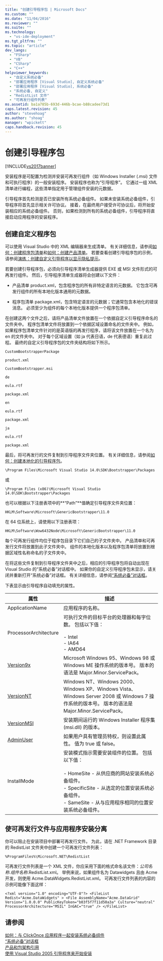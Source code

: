```yaml
---
title: "创建引导程序包 | Microsoft Docs"
ms.custom: ""
ms.date: "11/04/2016"
ms.reviewer: ""
ms.suite: ""
ms.technology: 
  - "vs-ide-deployment"
ms.tgt_pltfrm: ""
ms.topic: "article"
dev_langs: 
  - "FSharp"
  - "VB"
  - "CSharp"
  - "C++"
helpviewer_keywords: 
  - "自定义系统必备"
  - "部署应用程序 [Visual Studio], 自定义系统必备"
  - "部署应用程序 [Visual Studio], 系统必备"
  - "系统必备, 自定义"
  - "RedistList 文件"
  - "可再发行组件列表"
ms.assetid: ba1a785b-693d-446b-bcae-b88cadee73d1
caps.latest.revision: 45
author: "stevehoag"
ms.author: "shoag"
manager: "wpickett"
caps.handback.revision: 45
---
```

# 创建引导程序包
[!INCLUDE[vs2017banner](../code-quality/includes/vs2017banner.md)]

安装程序是可配置为检测并安装可再发行组件（如 Windows Installer \(.msi\) 文件和可执行程序）的一般安装程序。 安装程序也称为“引导程序”。 它通过一组 XML 清单进行编程，这些清单指定用于管理组件安装的元数据。  
  
 引导程序首先检测是否已安装所有系统必备组件。 如果未安装系统必备组件，引导程序将首先显示相关许可协议。 接着，在最终用户接受许可协议后，将开始安装相应的系统必备组件。 否则，如果检测到所有的系统必备组件，引导程序将直接启动应用程序的安装程序。  
  
## 创建自定义程序包  
 可以使用 Visual Studio 中的 XML 编辑器来生成清单。 有关详细信息，请参阅[如何：创建程序包清单](../deployment/how-to-create-a-package-manifest.md)和[如何：创建产品清单](../deployment/how-to-create-a-product-manifest.md)。 若要查看创建引导程序包的示例，请参阅[演练：创建自定义引导程序以显示隐私提示](../deployment/walkthrough-creating-a-custom-bootstrapper-to-show-a-privacy-prompt.md)。  
  
 若要创建引导程序包，必须向引导程序清单生成器提供 EXE 或 MSI 文件形式的可再发行组件。 然后，引导程序清单生成器将会创建以下文件：  
  
-   产品清单 product.xml，包含程序包的所有非特定语言的元数据。 它包含可再发行组件的所有本地化版本通用的元数据。  
  
-   程序包清单 package.xml，包含特定语言的元数据；它通常包含本地化的错误消息。 必须至少为组件的每个本地化版本提供一个程序包清单。  
  
 在创建这两个文件之后，请将产品清单文件放置在一个依据自定义引导程序命名的文件夹中。 程序包清单文件将放置到一个依据区域设置命名的文件夹中。 例如，如果程序包清单文件针对的是英语版的再发行程序，请将该文件放置在一个名为 en 的文件夹中。 对于每个区域设置（如 ja 代表日语，de 代表德语）重复此过程。 最终的自定义引导程序包的文件夹结构将如下所示。  
  
 `CustomBootstrapperPackage`  
  
 `product.xml`  
  
 `CustomBootstrapper.msi`  
  
 `de`  
  
 `eula.rtf`  
  
 `package.xml`  
  
 `en`  
  
 `eula.rtf`  
  
 `package.xml`  
  
 `ja`  
  
 `eula.rtf`  
  
 `package.xml`  
  
 最后，将可再发行的文件复制到引导程序文件夹位置。 有关详细信息，请参阅[如何：创建本地化的引导程序包](../deployment/how-to-create-a-localized-bootstrapper-package.md)。  
  
```  
\Program Files\Microsoft Visual Studio 14.0\SDK\Bootstrapper\Packages  
```  
  
 或  
  
```  
\Program Files (x86)\Microsoft Visual Studio 14.0\SDK\Bootstrapper\Packages  
```  
  
 也可以根据以下注册表项中的**“Path”**值确定引导程序文件夹位置：  
  
```  
HKLM\Software\Microsoft\GenericBootstrapper\11.0  
```  
  
 在 64 位系统上，请使用以下注册表项：  
  
```  
HKLM\Software\Wow6432Node\Microsoft\GenericBootstrapper\11.0  
```  
  
 每个可再发行组件均位于程序包目录下它们自己的子文件夹中。 产品清单和可再发行文件将放置到此子文件夹中。 组件的本地化版本以及程序包清单将放置到根据区域性名称命名的子文件夹中。  
  
 在将这些文件复制到引导程序文件夹中之后，相应的引导程序包将自动出现在 Visual Studio 的“系统必备”对话框中。 如果你的自定义引导程序包未显示，请关闭并重新打开“系统必备”对话框。 有关详细信息，请参阅[“系统必备”对话框](../ide/reference/prerequisites-dialog-box.md)。  
  
 下表显示由引导程序自动填充的属性。  
  
|属性|描述|  
|--------|--------|  
|ApplicationName|应用程序的名称。|  
|ProcessorArchitecture|可执行文件的目标平台的处理器和每字位数。 包括以下值：<br /><br /> -   Intel<br />-   IA64<br />-   AMD64|  
|[Version9x](https://msdn.microsoft.com/en-us/library/aa372490\(v=vs.140\).aspx)|Microsoft Windows 95、Windows 98 或 Windows ME 操作系统的版本号。 版本的语法是 Major.Minor.ServicePack。|  
|[VersionNT](https://msdn.microsoft.com/en-us/library/aa372495\(v=vs.140\).xaspx)|Windows NT、Windows 2000、Windows XP、Windows Vista、Windows Server 2008 或 Windows 7 操作系统的版本号。 版本的语法是 Major.Minor.ServicePack。|  
|[VersionMSI](https://msdn.microsoft.com/en-us/library/aa372493\(v=vs.140\).aspx)|安装期间运行的 Windows Installer 程序集 \(msi.dll\) 的版本。|  
|[AdminUser](https://msdn.microsoft.com/en-us/library/aa367545\(v=vs.140\).aspx)|如果用户具有管理员特权，则设置此属性。 值为 true 或 false。|  
|InstallMode|安装模式指示需要安装组件的位置。 包括以下值：<br /><br /> -   HomeSite \- 从供应商的网站安装系统必备组件。<br />-   SpecificSite \- 从选定的位置安装系统必备组件。<br />-   SameSite \- 从与应用程序相同的位置安装系统必备组件。|  
  
## 使可再发行文件与应用程序安装分离  
 你可以阻止在安装项目中部署可再发行文件。 为此，请在 .NET Framework 目录的 RedistList 文件夹中创建一个可再发行文件列表：  
  
 `%ProgramFiles%\Microsoft.NET\RedistList`  
  
 可再发行文件列表是一个 XML 文件，你应采用下面的格式命名该文件：*公司名称*.*组件名称*.RedistList.xml。 举例来说，如果组件名为 Datawidgets 且由 Acme 开发，则使用 Acme.DataWidgets.RedistList.xml。 可再发行文件列表的内容的示例可能像下面这样：  
  
```  
<?xml version="1.0" encoding="UTF-8"?> <FileList Redist="Acme.DataWidgets" > <File AssemblyName="Acme.DataGrid" Version="1.0.0.0" PublicKeyToken="b03f5f7f11d50a3a" Culture="neutral" ProcessorArchitecture="MSIL" InGAC="true" /> </FileList>  
```  
  
## 请参阅  
 [如何：与 ClickOnce 应用程序一起安装系统必备组件](../Topic/How%20to:%20Install%20Prerequisites%20with%20a%20ClickOnce%20Application.md)   
 [“系统必备”对话框](../ide/reference/prerequisites-dialog-box.md)   
 [产品和包架构引用](../deployment/product-and-package-schema-reference.md)   
 [使用 Visual Studio 2005 引导程序来开始安装](http://go.microsoft.com/fwlink/?LinkId=107537)